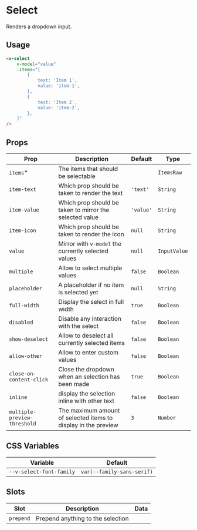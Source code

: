 # Select

Renders a dropdown input.

## Usage

```html
<v-select
	v-model="value"
	:items="[
		{
			text: 'Item 1',
			value: 'item-1',
		},
		{
			text: 'Item 2',
			value: 'item-2',
		},
	]"
/>
```

## Props

| Prop                         | Description                                                    | Default   | Type         |
| ---------------------------- | -------------------------------------------------------------- | --------- | ------------ |
| `items`\*                    | The items that should be selectable                            |           | `ItemsRaw`   |
| `item-text`                  | Which prop should be taken to render the text                  | `'text'`  | `String`     |
| `item-value`                 | Which prop should be taken to mirror the selected value        | `'value'` | `String`     |
| `item-icon`                  | Which prop should be taken to render the icon                  | `null`    | `String`     |
| `value`                      | Mirror with `v-model` the currently selected values            | `null`    | `InputValue` |
| `multiple`                   | Allow to select multiple values                                | `false`   | `Boolean`    |
| `placeholder`                | A placeholder if no item is selected yet                       | `null`    | `String`     |
| `full-width`                 | Display the select in full width                               | `true`    | `Boolean`    |
| `disabled`                   | Disable any interaction with the select                        | `false`   | `Boolean`    |
| `show-deselect`              | Allow to deselect all currently selected items                 | `false`   | `Boolean`    |
| `allow-other`                | Allow to enter custom values                                   | `false`   | `Boolean`    |
| `close-on-content-click`     | Close the dropdown when an selection has been made             | `true`    | `Boolean`    |
| `inline`                     | display the selection inline with other text                   | `false`   | `Boolean`    |
| `multiple-preview-threshold` | The maximum amount of selected items to display in the preview | `3`       | `Number`     |

## CSS Variables

| Variable                 | Default                    |
| ------------------------ | -------------------------- |
| `--v-select-font-family` | `var(--family-sans-serif)` |

## Slots

| Slot      | Description                       | Data |
| --------- | --------------------------------- | ---- |
| `prepend` | Prepend anything to the selection |      |

